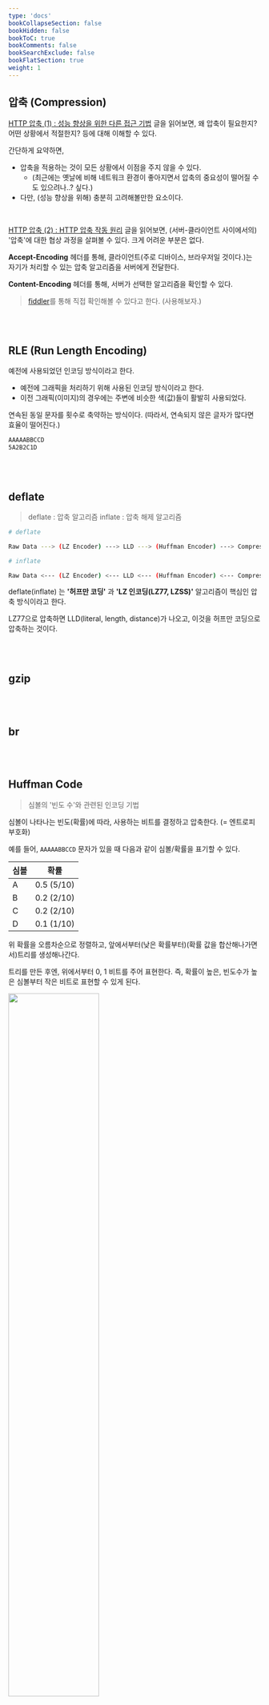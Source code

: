 ```yaml
---
type: 'docs'
bookCollapseSection: false
bookHidden: false
bookToC: true
bookComments: false
bookSearchExclude: false
bookFlatSection: true
weight: 1
---
```


## 압축 (Compression)

[HTTP 압축 (1) : 성능 향상을 위한 다른 접근 기법](http://www.simpleisbest.net/archive/2005/07/14/184.aspx) 글을 읽어보면, 왜 압축이 필요한지? 어떤 상황에서 적절한지? 등에 대해 이해할 수 있다.

간단하게 요약하면, 

- 압축을 적용하는 것이 모든 상황에서 이점을 주지 않을 수 있다.
  - (최근에는 옛날에 비해 네트워크 환경이 좋아지면서 압축의 중요성이 떨어질 수도 있으려나..? 싶다.)
- 다만, (성능 향상을 위해) 충분히 고려해볼만한 요소이다.

<br>


[HTTP 압축 (2) : HTTP 압축 작동 원리](http://www.simpleisbest.net/archive/2005/07/18/185.aspx) 글을 읽어보면, (서버-클라이언트 사이에서의) '압축'에 대한 협상 과정을 살펴볼 수 있다. 크게 어려운 부분은 없다. 

**Accept-Encoding** 헤더를 통해, 클라이언트(주로 디바이스, 브라우저일 것이다.)는 자기가 처리할 수 있는 압축 알고리즘을 서버에게 전달한다.

**Content-Encoding** 헤더를 통해, 서버가 선택한 알고리즘을 확인할 수 있다.


> [fiddler](https://www.telerik.com/fiddler)를 통해 직접 확인해볼 수 있다고 한다. (사용해보자.)

<br><br>

## RLE (Run Length Encoding)

예전에 사용되었던 인코딩 방식이라고 한다. 
- 예전에 그래픽을 처리하기 위해 사용된 인코딩 방식이라고 한다.
- 이전 그래픽(이미지)의 경우에는 주변에 비슷한 색(값)들이 활발히 사용되었다.

연속된 동일 문자를 횟수로 축약하는 방식이다. (따라서, 연속되지 않은 글자가 많다면 효율이 떨어진다.)

```sh
AAAAABBCCD
5A2B2C1D
```

<br><br>

## deflate

> deflate : 압축 알고리즘
> inflate : 압축 해제 알고리즘

```sh
# deflate

Raw Data ---> (LZ Encoder) ---> LLD ---> (Huffman Encoder) ---> Compressed Data
```

```sh
# inflate

Raw Data <--- (LZ Encoder) <--- LLD <--- (Huffman Encoder) <--- Compressed Data
```

deflate(inflate) 는 **'허프만 코딩'** 과 **'LZ 인코딩(LZ77, LZSS)'** 알고리즘이 핵심인 압축 방식이라고 한다.

LZ77으로 압축하면 LLD(literal, length, distance)가 나오고, 이것을 허프만 코딩으로 압축하는 것이다.

<br><br>

## gzip

<br><br>

## br

<br><br>

## Huffman Code

> 심볼의 '빈도 수'와 관련된 인코딩 기법

심볼이 나타나는 빈도(확률)에 따라, 사용하는 비트를 결정하고 압축한다. (= 엔트로피 부호화)

예를 들어, `AAAAABBCCD` 문자가 있을 때 다음과 같이 심볼/확률을 표기할 수 있다.

|심볼|확률|
|-|-|
|A|0.5 (5/10)|
|B|0.2 (2/10)|
|C|0.2 (2/10)|
|D|0.1 (1/10)|

위 확률을 오름차순으로 정렬하고, 앞에서부터(낮은 확률부터)(확률 값을 합산해나가면서)트리를 생성해나간다. 

트리를 만든 후엔, 위에서부터 0, 1 비트를 주어 표현한다. 즉, 확률이 높은, 빈도수가 높은 심볼부터 작은 비트로 표현할 수 있게 된다.

<img src="/images/[ETC]%20압축(Compression)_25.png" width="60%">

<img src="/images/[ETC]%20압축(Compression)_12.png" width="60%">

> 자세한 내용은 이후에 더 찾아보자.


<br><br>

## LZ77

> 심볼의 '반복'과 관련된 인코딩 기법

LZ77 은 1977년에 만들어져 LZ77이라고 한다. (LZ1 으로 표현되기도 한다.)

- (반복되는)중복된 문자열을 제거한다.
- 슬라이딩 윈도우가 특징이다.
- 반복되는 문자열이 슬라이딩 윈도우보다 길 경우 압축할 수 없다.
- 다만, 일반적으로는 거의 다 압축된다고 한다. (즉, LZ77로도 거의 충분하다고 한다.)

**LLD(Literal, Length, Distance)**

|단어|설명|
|-|-|
|Literal|일치하지 않는 첫 번째 글자|
|Length|일치하는 문자열의 길이|
|Distance|View 에서부터의 거리|

<img src="/images/[ETC]%20압축(Compression)_18.png" width="60%">

<br><br>

### 참고

- https://youtu.be/Yc_orrKXn1I
- https://www.siteground.com/blog/brotli-vs-gzip-compression/
